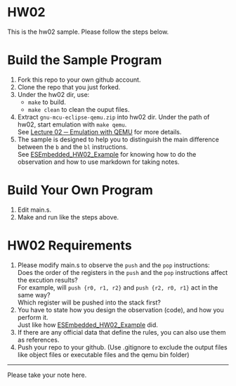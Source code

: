 HW02
===
This is the hw02 sample. Please follow the steps below.

# Build the Sample Program
1. Fork this repo to your own github account.
2. Clone the repo that you just forked.
3. Under the hw02 dir, use:
	* `make` to build.
	* `make clean` to clean the ouput files.
4. Extract `gnu-mcu-eclipse-qemu.zip` into hw02 dir. Under the path of hw02, start emulation with `make qemu`.  
See [Lecture 02 ─ Emulation with QEMU] for more details.
5. The sample is designed to help you to distinguish the main difference between the `b` and the `bl` instructions.  
See [ESEmbedded_HW02_Example] for knowing how to do the observation and how to use markdown for taking notes.

# Build Your Own Program
1. Edit main.s.
2. Make and run like the steps above.

# HW02 Requirements
1. Please modify main.s to observe the `push` and the `pop` instructions:  
Does the order of the registers in the `push` and the `pop` instructions affect the excution results?  
For example, will `push {r0, r1, r2}` and `push {r2, r0, r1}` act in the same way?  
Which register will be pushed into the stack first?
2. You have to state how you design the observation (code), and how you perform it.  
Just like how [ESEmbedded_HW02_Example] did.
3. If there are any official data that define the rules, you can also use them as references.
4. Push your repo to your github. (Use .gitignore to exclude the output files like object files or executable files and the qemu bin folder)

[Lecture 02 ─ Emulation with QEMU]: http://www.nc.es.ncku.edu.tw/course/embedded/02/#Emulation-with-QEMU
[ESEmbedded_HW02_Example]: https://github.com/vwxyzjimmy/ESEmbeded_02labs

--------------------

Please take your note here.